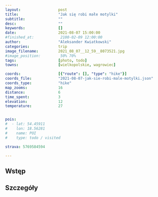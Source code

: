 ```yaml
---
layout:                 post
title:                  "Jak się robi małe motylki"
subtitle:               ""
desc:                   ""
keywords:               []
date:                   2021-08-07 15:00:00
#finished_at:            2100-02-09 12:00:00
author:                 "Aleksander Kwiatkowski"
categories:             trip
image_filename:         2021_08_07__12_59__8073521.jpg
#image_position:         50% 70%
tags:                   [photo, todo]
towns:                  [wielkopolskie, wagrowiec]

coords:                 [{"route": [], "type": "hike"}]
coords_file:            "2021-08-07-jak-sie-robi-male-motylki.json"
coords_type:            "hike"
map_zooms:              16
distance:               6
time_spent:             3
elevation:              12
temperature:            27


pois:
#  - lat: 54.45911
#    lon: 18.56281
#    name: POI
#    type: todo / visited

strava: 5769584594

---
```



## Wstęp

## Szczegóły
